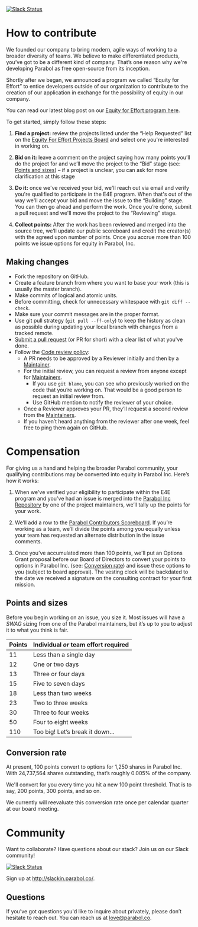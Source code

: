 
[![Slack Status](http://slackin.parabol.co/badge.svg)](http://slackin.parabol.co/)

# How to contribute

We founded our company to bring modern, agile ways of working to a broader
diversity of teams. We believe to make differentiated products, you’ve got to be
a different kind of company. That’s one reason why we're developing Parabol
as free open-source from its inception.

Shortly after we began, we announced a program we called “Equity for
Effort” to entice developers outside of our organization to contribute to
the creation of our application in exchange for the possibility of
equity in our company.

You can read our latest blog post on our
[Equity for Effort program here](https://medium.com/parabol-focus/equity-for-effort-v2-0-7ca93e0a3968#.y9upisjz4).

To get started, simply follow these steps:

1. **Find a project:** review the projects listed under the
   “Help Requested” list on the
   [Equity For Effort Projects Board](https://github.com/ParabolInc/parabol/projects/1)
   and select one you're interested in working on.

2. **Bid on it:** leave a comment on the project saying how many points
   you’ll do the project for and we’ll move the project to the “Bid” stage
   (see: [Points and sizes](#points-and-sizes)) – if a project is unclear, you
   can ask for more clarification at this stage

3. **Do it:** once we've received your bid, we'll reach out via email and
   verify you're qualified to participate in the E4E program. When that's
   out of the way we'll accept your bid and move the issue to the
   “Building” stage. You can then go ahead and perform the work. Once you’re
   done, submit a pull request and we'll move the project to the “Reviewing”
   stage.

4. **Collect points:** After the work has been reviewed and merged into the
   source tree, we’ll update our public scoreboard and credit the creator(s)
   with the agreed upon number of points. Once you accrue more than
   100 points we issue options for equity in Parabol, Inc.

## Making changes

- Fork the repository on GitHub.
- Create a feature branch from where you want to base your work (this is usually the master branch).
- Make commits of logical and atomic units.
- Before committing, check for unnecessary whitespace with `git diff --check`.
- Make sure your commit messages are in the proper format.
- Use git pull strategy (`git pull --ff-only`) to keep the history as clean as possible during updating your local branch with changes from a tracked remote.
- [Submit a pull request](https://github.com/ParabolInc/parabol/pull/new/master) (or PR for short) with a clear list of what you've done.
- Follow the [Code review policy](./docs/codeReview.md):
  - A PR needs to be approved by a Reviewer initially and then by a [Maintainer](./README.md#parabol-maintainers).
  - For the initial review, you can request a review from anyone except for [Maintainers](./README.md#parabol-maintainers).
    - If you use `git blame`, you can see who previously worked on the code that you’re working on. That would be a good person to request an initial review from.
    - Use GitHub mention to notify the reviewer of your choice.
  - Once a Reviewer approves your PR, they’ll request a second review from the [Maintainers](./README.md#parabol-maintainers).
  - If you haven’t heard anything from the reviewer after one week, feel free to ping them again on GitHub.

# Compensation

For giving us a hand and helping the broader Parabol community, your
qualifying contributions may be converted into equity in Parabol Inc. Here’s
how it works:

1. When we've verified your eligibility to participate within the E4E program
   and you've had an issue is merged into the
   [Parabol Inc Repository](https://github.com/ParabolInc/parabol) by
   one of the project maintainers, we’ll tally up the points for your work.

2. We’ll add a row to the
   [Parabol Contributors Scoreboard](https://docs.google.com/spreadsheets/d/1V1KZJn6oKFsqrYwqr430rO3hkIkekSY7oYFzX3cVty4).
   If you’re working as a team, we’ll divide the points among you equally
   unless your team has requested an alternate distribution in the issue
   comments.

3. Once you’ve accumulated more than 100 points, we'll put an Options Grant
   proposal before our Board of Directors to convert your points to options
   in Parabol Inc. (see: [Conversion rate](#conversion-rate)) and issue
   these options to you (subject to board approval). The vesting clock
   will be backdated to the date we received a signature on the consulting
   contract for your first mission.

## Points and sizes

Before you begin working on an issue, you size it. Most issues will have a
*SWAG* sizing from one of the Parabol maintainers, but it’s up to you to
adjust it to what you think is fair.

|  Points  | Individual *or* team effort required |
| -------- | ------------------------------------ |
|    11    | Less than a single day               |
|    12    | One or two days                      |
|    13    | Three or four days                   |
|    15    | Five to seven days                   |
|    18    | Less than two weeks                  |
|    23    | Two to three weeks                   |
|    30    | Three to four weeks                  |
|    50    | Four to eight weeks                  |
|    110   | Too big! Let’s break it down…        |

## Conversion rate

At present, 100 points convert to options for 1,250 shares in Parabol Inc.
With 24,737,564 shares outstanding, that’s roughly 0.005% of the company.

We'll convert for you every time you hit a new 100 point threshold. That is
to say, 200 points, 300 points, and so on.

We currently will reevaluate this conversion rate once per calendar quarter
at our board meeting.

# Community

Want to collaborate? Have questions about our stack?
Join us on our Slack community!

[![Slack Status](http://slackin.parabol.co/badge.svg)](http://slackin.parabol.co/)

Sign up at http://slackin.parabol.co/.

## Questions

If you’ve got questions you'd like to inquire about privately, please don’t
hesitate to reach out. You can reach us at
[love@parabol.co](mailto:love@parabol.co).
